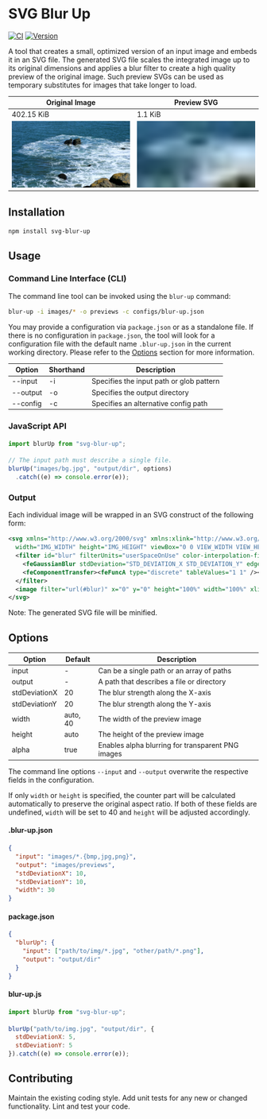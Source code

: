 # SVG Blur Up

[![CI](https://github.com/vanruesc/blur-up/actions/workflows/ci.yml/badge.svg)](https://github.com/vanruesc/blur-up/actions/workflows/ci.yml)
[![Version](https://badgen.net/npm/v/svg-blur-up?color=green)](https://www.npmjs.com/package/svg-blur-up)

A tool that creates a small, optimized version of an input image and embeds it in an SVG file. The generated SVG file scales the integrated image up to its original dimensions and applies a blur filter to create a high quality preview of the original image. Such preview SVGs can be used as temporary substitutes for images that take longer to load.

| Original Image | Preview SVG   |
|----------------|---------------|
| 402.15 KiB     | 1.1 KiB       |
| <img src="test/images/img.jpg" width="250"> | <img src="test/images/img.svg" width="250"> |


## Installation

```sh
npm install svg-blur-up
``` 


## Usage

### Command Line Interface (CLI)

The command line tool can be invoked using the `blur-up` command:

```sh
blur-up -i images/* -o previews -c configs/blur-up.json
```

You may provide a configuration via `package.json` or as a standalone file. If there is no configuration in `package.json`, the tool will look for a configuration file with the default name `.blur-up.json` in the current working directory. Please refer to the [Options](#options) section for more information.

| Option         | Shorthand | Description                                |
|----------------|-----------|--------------------------------------------|
| --input        | -i        | Specifies the input path or glob pattern   |
| --output       | -o        | Specifies the output directory             |
| --config       | -c        | Specifies an alternative config path       |


### JavaScript API

```javascript
import blurUp from "svg-blur-up";

// The input path must describe a single file.
blurUp("images/bg.jpg", "output/dir", options)
  .catch((e) => console.error(e));
```

### Output

Each individual image will be wrapped in an SVG construct of the following form:

```xml
<svg xmlns="http://www.w3.org/2000/svg" xmlns:xlink="http://www.w3.org/1999/xlink"
  width="IMG_WIDTH" height="IMG_HEIGHT" viewBox="0 0 VIEW_WIDTH VIEW_HEIGHT" preserveAspectRatio="none">
  <filter id="blur" filterUnits="userSpaceOnUse" color-interpolation-filters="sRGB">
    <feGaussianBlur stdDeviation="STD_DEVIATION_X STD_DEVIATION_Y" edgeMode="duplicate" />
    <feComponentTransfer><feFuncA type="discrete" tableValues="1 1" /></feComponentTransfer>
  </filter>
  <image filter="url(#blur)" x="0" y="0" height="100%" width="100%" xlink:href="IMG_DATA_URI" />
</svg>
```

Note: The generated SVG file will be minified.


## Options

| Option        | Default  | Description                                       |
|---------------|----------|---------------------------------------------------|
| input         | -        | Can be a single path or an array of paths         |
| output        | -        | A path that describes a file or directory         |
| stdDeviationX | 20       | The blur strength along the X-axis                |
| stdDeviationY | 20       | The blur strength along the Y-axis                |
| width         | auto, 40 | The width of the preview image                    |
| height        | auto     | The height of the preview image                   |
| alpha         | true     | Enables alpha blurring for transparent PNG images |

The command line options `--input` and `--output` overwrite the respective fields in the configuration.

If only `width` or `height` is specified, the counter part will be calculated automatically to preserve the original aspect ratio. If both of these fields are undefined, `width` will be set to 40 and `height` will be adjusted accordingly.

#### .blur-up.json

```json
{
  "input": "images/*.{bmp,jpg,png}",
  "output": "images/previews",
  "stdDeviationX": 10,
  "stdDeviationY": 10,
  "width": 30
}

```

#### package.json

```json
{
  "blurUp": {
    "input": ["path/to/img/*.jpg", "other/path/*.png"],
    "output": "output/dir"
  }
}
```

#### blur-up.js

```js
import blurUp from "svg-blur-up";

blurUp("path/to/img.jpg", "output/dir", {
  stdDeviationX: 5,
  stdDeviationY: 5
}).catch((e) => console.error(e));
```


## Contributing

Maintain the existing coding style. Add unit tests for any new or changed functionality. Lint and test your code.
